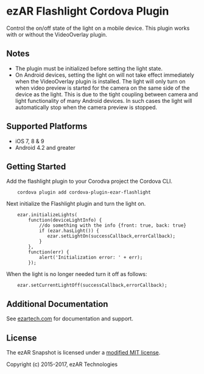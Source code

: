 # ezAR Flashlight Cordova Plugin
Control the on/off state of the light on a mobile device. This plugin works with 
or without the VideoOverlay plugin. 

## Notes
* The plugin must be initialized before setting the light state.
* On Android devices, setting the light on will not take effect immediately when 
the VideoOverlay plugin is installed. The light will only turn on when video 
preview is started for the camera on the same side of the device as the light. 
This is due to the tight coupling between camera and light functionality of many 
Android devices. In such cases the light will automatically stop when the camera 
preview is stopped.

## Supported Platforms
- iOS 7, 8 & 9
- Android 4.2 and greater 

## Getting Started
Add the flashlight plugin to your Corodva project the Cordova CLI.

        cordova plugin add cordova-plugin-ezar-flashlight

Next initialize the Flashlight plugin and turn the light on.

        ezar.initializeLights(
            function(deviceLightInfo) {
                //do something with the info {front: true, back: true}
                if (ezar.hasLight()) {
                   ezar.setLightOn(successCallback,errorCallback);
                }
            },
            function(err) {
                alert('Initialization error: ' + err);
            });
        
        
When the light is no longer needed turn it off as follows:
        
        ezar.setCurrentLightOff(successCallback,errorCallback);
                    

## Additional Documentation        
See [ezartech.com](http://ezartech.com) for documentation and support.

## License
The ezAR Snapshot is licensed under a [modified MIT license](http://www.ezartech.com/ezarstartupkit-license).


Copyright (c) 2015-2017, ezAR Technologies


